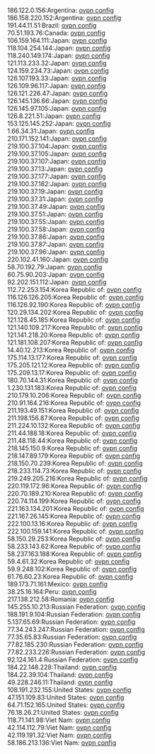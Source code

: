 186.122.0.156:Argentina: [ovpn config](vpn/186_122_0_156.ovpn)  
186.158.220.152:Argentina: [ovpn config](vpn/186_158_220_152.ovpn)  
191.44.11.51:Brazil: [ovpn config](vpn/191_44_11_51.ovpn)  
70.51.193.76:Canada: [ovpn config](vpn/70_51_193_76.ovpn)  
106.159.164.111:Japan: [ovpn config](vpn/106_159_164_111.ovpn)  
118.104.254.144:Japan: [ovpn config](vpn/118_104_254_144.ovpn)  
118.240.149.174:Japan: [ovpn config](vpn/118_240_149_174.ovpn)  
121.113.233.32:Japan: [ovpn config](vpn/121_113_233_32.ovpn)  
124.159.234.73:Japan: [ovpn config](vpn/124_159_234_73.ovpn)  
126.107.193.33:Japan: [ovpn config](vpn/126_107_193_33.ovpn)  
126.109.96.117:Japan: [ovpn config](vpn/126_109_96_117.ovpn)  
126.121.226.47:Japan: [ovpn config](vpn/126_121_226_47.ovpn)  
126.145.136.66:Japan: [ovpn config](vpn/126_145_136_66.ovpn)  
126.145.97.105:Japan: [ovpn config](vpn/126_145_97_105.ovpn)  
126.8.221.51:Japan: [ovpn config](vpn/126_8_221_51.ovpn)  
153.125.145.252:Japan: [ovpn config](vpn/153_125_145_252.ovpn)  
1.66.34.31:Japan: [ovpn config](vpn/1_66_34_31.ovpn)  
210.171.152.141:Japan: [ovpn config](vpn/210_171_152_141.ovpn)  
219.100.37.104:Japan: [ovpn config](vpn/219_100_37_104.ovpn)  
219.100.37.105:Japan: [ovpn config](vpn/219_100_37_105.ovpn)  
219.100.37.107:Japan: [ovpn config](vpn/219_100_37_107.ovpn)  
219.100.37.13:Japan: [ovpn config](vpn/219_100_37_13.ovpn)  
219.100.37.177:Japan: [ovpn config](vpn/219_100_37_177.ovpn)  
219.100.37.182:Japan: [ovpn config](vpn/219_100_37_182.ovpn)  
219.100.37.19:Japan: [ovpn config](vpn/219_100_37_19.ovpn)  
219.100.37.31:Japan: [ovpn config](vpn/219_100_37_31.ovpn)  
219.100.37.49:Japan: [ovpn config](vpn/219_100_37_49.ovpn)  
219.100.37.51:Japan: [ovpn config](vpn/219_100_37_51.ovpn)  
219.100.37.55:Japan: [ovpn config](vpn/219_100_37_55.ovpn)  
219.100.37.58:Japan: [ovpn config](vpn/219_100_37_58.ovpn)  
219.100.37.86:Japan: [ovpn config](vpn/219_100_37_86.ovpn)  
219.100.37.87:Japan: [ovpn config](vpn/219_100_37_87.ovpn)  
219.100.37.96:Japan: [ovpn config](vpn/219_100_37_96.ovpn)  
220.102.41.160:Japan: [ovpn config](vpn/220_102_41_160.ovpn)  
58.70.192.79:Japan: [ovpn config](vpn/58_70_192_79.ovpn)  
60.75.90.203:Japan: [ovpn config](vpn/60_75_90_203.ovpn)  
92.202.151.112:Japan: [ovpn config](vpn/92_202_151_112.ovpn)  
112.72.253.154:Korea Republic of: [ovpn config](vpn/112_72_253_154.ovpn)  
116.126.126.205:Korea Republic of: [ovpn config](vpn/116_126_126_205.ovpn)  
116.126.92.190:Korea Republic of: [ovpn config](vpn/116_126_92_190.ovpn)  
120.29.134.202:Korea Republic of: [ovpn config](vpn/120_29_134_202.ovpn)  
121.128.45.185:Korea Republic of: [ovpn config](vpn/121_128_45_185.ovpn)  
121.140.109.217:Korea Republic of: [ovpn config](vpn/121_140_109_217.ovpn)  
121.141.218.20:Korea Republic of: [ovpn config](vpn/121_141_218_20.ovpn)  
121.181.108.207:Korea Republic of: [ovpn config](vpn/121_181_108_207.ovpn)  
14.40.12.213:Korea Republic of: [ovpn config](vpn/14_40_12_213.ovpn)  
175.114.13.177:Korea Republic of: [ovpn config](vpn/175_114_13_177.ovpn)  
175.205.121.12:Korea Republic of: [ovpn config](vpn/175_205_121_12.ovpn)  
175.209.13.17:Korea Republic of: [ovpn config](vpn/175_209_13_17.ovpn)  
180.70.144.31:Korea Republic of: [ovpn config](vpn/180_70_144_31.ovpn)  
1.230.131.183:Korea Republic of: [ovpn config](vpn/1_230_131_183.ovpn)  
210.179.10.206:Korea Republic of: [ovpn config](vpn/210_179_10_206.ovpn)  
210.91.164.216:Korea Republic of: [ovpn config](vpn/210_91_164_216.ovpn)  
211.193.49.151:Korea Republic of: [ovpn config](vpn/211_193_49_151.ovpn)  
211.198.156.87:Korea Republic of: [ovpn config](vpn/211_198_156_87.ovpn)  
211.224.10.132:Korea Republic of: [ovpn config](vpn/211_224_10_132.ovpn)  
211.44.188.18:Korea Republic of: [ovpn config](vpn/211_44_188_18.ovpn)  
211.48.118.44:Korea Republic of: [ovpn config](vpn/211_48_118_44.ovpn)  
218.145.150.9:Korea Republic of: [ovpn config](vpn/218_145_150_9.ovpn)  
218.147.89.179:Korea Republic of: [ovpn config](vpn/218_147_89_179.ovpn)  
218.150.70.239:Korea Republic of: [ovpn config](vpn/218_150_70_239.ovpn)  
218.233.114.73:Korea Republic of: [ovpn config](vpn/218_233_114_73.ovpn)  
219.249.205.216:Korea Republic of: [ovpn config](vpn/219_249_205_216.ovpn)  
220.119.172.96:Korea Republic of: [ovpn config](vpn/220_119_172_96.ovpn)  
220.70.189.210:Korea Republic of: [ovpn config](vpn/220_70_189_210.ovpn)  
220.74.114.199:Korea Republic of: [ovpn config](vpn/220_74_114_199.ovpn)  
221.163.134.201:Korea Republic of: [ovpn config](vpn/221_163_134_201.ovpn)  
221.167.26.145:Korea Republic of: [ovpn config](vpn/221_167_26_145.ovpn)  
222.100.13.16:Korea Republic of: [ovpn config](vpn/222_100_13_16.ovpn)  
222.100.159.141:Korea Republic of: [ovpn config](vpn/222_100_159_141.ovpn)  
58.150.29.253:Korea Republic of: [ovpn config](vpn/58_150_29_253.ovpn)  
58.233.143.62:Korea Republic of: [ovpn config](vpn/58_233_143_62.ovpn)  
58.237.163.188:Korea Republic of: [ovpn config](vpn/58_237_163_188.ovpn)  
59.4.61.32:Korea Republic of: [ovpn config](vpn/59_4_61_32.ovpn)  
59.9.248.102:Korea Republic of: [ovpn config](vpn/59_9_248_102.ovpn)  
61.76.60.23:Korea Republic of: [ovpn config](vpn/61_76_60_23.ovpn)  
189.173.71.161:Mexico: [ovpn config](vpn/189_173_71_161.ovpn)  
38.25.16.164:Peru: [ovpn config](vpn/38_25_16_164.ovpn)  
217.138.212.58:Romania: [ovpn config](vpn/217_138_212_58.ovpn)  
145.255.10.213:Russian Federation: [ovpn config](vpn/145_255_10_213.ovpn)  
188.191.9.104:Russian Federation: [ovpn config](vpn/188_191_9_104.ovpn)  
5.137.65.69:Russian Federation: [ovpn config](vpn/5_137_65_69.ovpn)  
77.34.243.247:Russian Federation: [ovpn config](vpn/77_34_243_247.ovpn)  
77.35.65.83:Russian Federation: [ovpn config](vpn/77_35_65_83.ovpn)  
77.82.185.230:Russian Federation: [ovpn config](vpn/77_82_185_230.ovpn)  
77.82.233.226:Russian Federation: [ovpn config](vpn/77_82_233_226.ovpn)  
92.124.161.4:Russian Federation: [ovpn config](vpn/92_124_161_4.ovpn)  
184.22.148.228:Thailand: [ovpn config](vpn/184_22_148_228.ovpn)  
184.22.39.104:Thailand: [ovpn config](vpn/184_22_39_104.ovpn)  
49.228.246.11:Thailand: [ovpn config](vpn/49_228_246_11.ovpn)  
108.191.232.155:United States: [ovpn config](vpn/108_191_232_155.ovpn)  
47.151.109.83:United States: [ovpn config](vpn/47_151_109_83.ovpn)  
64.71.152.165:United States: [ovpn config](vpn/64_71_152_165.ovpn)  
76.18.26.21:United States: [ovpn config](vpn/76_18_26_21.ovpn)  
118.71.141.98:Viet Nam: [ovpn config](vpn/118_71_141_98.ovpn)  
42.114.112.79:Viet Nam: [ovpn config](vpn/42_114_112_79.ovpn)  
42.119.191.32:Viet Nam: [ovpn config](vpn/42_119_191_32.ovpn)  
58.186.213.136:Viet Nam: [ovpn config](vpn/58_186_213_136.ovpn)  
